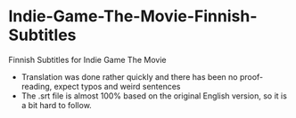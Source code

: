 Indie-Game-The-Movie-Finnish-Subtitles
======================================

Finnish Subtitles for Indie Game The Movie

- Translation was done rather quickly and there has been no proof-reading, expect typos and weird sentences
- The .srt file is almost 100% based on the original English version, so it is a bit hard to follow.